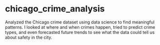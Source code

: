 # chicago_crime_analysis
Analyzed the Chicago crime dataset using data science to find meaningful patterns. I looked at where and when crimes happen, tried to predict crime types, and even forecasted future trends to see what the data could tell us about safety in the city. 
